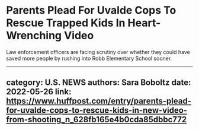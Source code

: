 # Parents Plead For Uvalde Cops To Rescue Trapped Kids In Heart-Wrenching Video

Law enforcement officers are facing scrutiny over whether they could have saved more people by rushing into Robb Elementary School sooner.

---
category: U.S. NEWS
authors: Sara Boboltz
date: 2022-05-26
link: https://www.huffpost.com/entry/parents-plead-for-uvalde-cops-to-rescue-kids-in-new-video-from-shooting_n_628fb165e4b0cda85dbbc772
---
